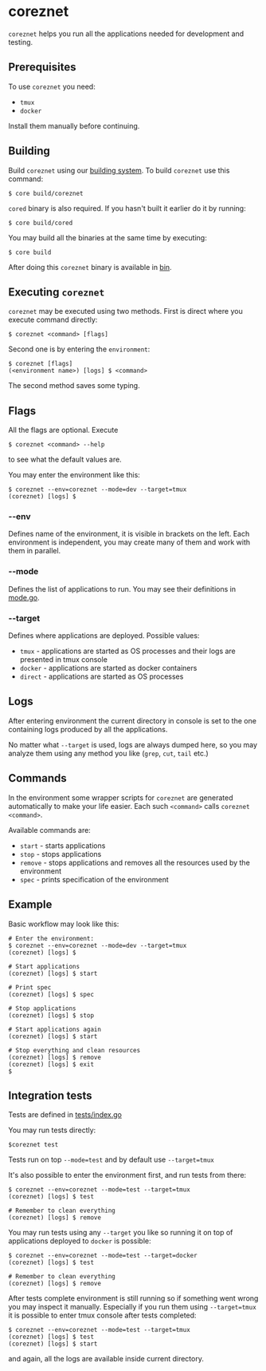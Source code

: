 # coreznet
`coreznet` helps you run all the applications needed for development and testing.

## Prerequisites
To use `coreznet` you need:
- `tmux`
- `docker`

Install them manually before continuing.

## Building

Build `coreznet` using our [building system](../build).
To build `coreznet` use this command:

```
$ core build/coreznet
```

`cored` binary is also required. If you hasn't built it earlier do it by running:

```
$ core build/cored
```

You may build all the binaries at the same time by executing:

```
$ core build
```

After doing this `coreznet` binary is available in [bin](../bin).

## Executing `coreznet`

`coreznet` may be executed using two methods.
First is direct where you execute command directly:

```
$ coreznet <command> [flags]
```

Second one is by entering the `environment`:

```
$ coreznet [flags]
(<environment name>) [logs] $ <command> 
```

The second method saves some typing.

## Flags

All the flags are optional. Execute

```
$ coreznet <command> --help
```

to see what the default values are.

You may enter the environment like this:

```
$ coreznet --env=coreznet --mode=dev --target=tmux
(coreznet) [logs] $
```

### --env

Defines name of the environment, it is visible in brackets on the left.
Each environment is independent, you may create many of them and work with them in parallel.

### --mode

Defines the list of applications to run. You may see their definitions in [mode.go](mode.go).

### --target

Defines where applications are deployed. Possible values:
- `tmux` - applications are started as OS processes and their logs are presented in tmux console
- `docker` - applications are started as docker containers
- `direct` - applications are started as OS processes

## Logs

After entering environment the current directory in console is set to the one
containing logs produced by all the applications.

No matter what `--target` is used, logs are always dumped here, so you may analyze them using any method you like (`grep`, `cut`, `tail` etc.)

## Commands

In the environment some wrapper scripts for `coreznet` are generated automatically to make your life easier.
Each such `<command>` calls `coreznet <command>`.

Available commands are:
- `start` - starts applications
- `stop` - stops applications
- `remove` - stops applications and removes all the resources used by the environment
- `spec` - prints specification of the environment

## Example

Basic workflow may look like this:

```
# Enter the environment:
$ coreznet --env=coreznet --mode=dev --target=tmux
(coreznet) [logs] $

# Start applications
(coreznet) [logs] $ start

# Print spec
(coreznet) [logs] $ spec

# Stop applications
(coreznet) [logs] $ stop

# Start applications again
(coreznet) [logs] $ start

# Stop everything and clean resources
(coreznet) [logs] $ remove
(coreznet) [logs] $ exit
$
```

## Integration tests

Tests are defined in [tests/index.go](tests/index.go)

You may run tests directly:

```
$coreznet test
```

Tests run on top `--mode=test` and by default use `--target=tmux`

It's also possible to enter the environment first, and run tests from there:

```
$ coreznet --env=coreznet --mode=test --target=tmux
(coreznet) [logs] $ test

# Remember to clean everything
(coreznet) [logs] $ remove
```

You may run tests using any `--target` you like so running it on top of applications deployed to `docker` is possible:

```
$ coreznet --env=coreznet --mode=test --target=docker
(coreznet) [logs] $ test

# Remember to clean everything
(coreznet) [logs] $ remove
```

After tests complete environment is still running so if something went wrong you may inspect it manually.
Especially if you run them using `--target=tmux` it is possible to enter tmux console after tests completed:

```
$ coreznet --env=coreznet --mode=test --target=tmux
(coreznet) [logs] $ test
(coreznet) [logs] $ start
```

and again, all the logs are available inside current directory.